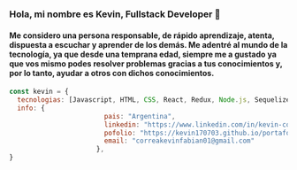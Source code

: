 ### Hola, mi nombre es Kevin, Fullstack Developer 👋

<h4>Me considero una persona responsable, de rápido aprendizaje, atenta, dispuesta a escuchar y aprender de los demás.
Me adentré al mundo de la tecnología, ya que desde una temprana edad, siempre me a gustado ya que vos mismo podes resolver problemas gracias a tus conocimientos y, por lo tanto, ayudar a otros con dichos conocimientos.  </h4>

```javascript
const kevin = {
  tecnologias: [Javascript, HTML, CSS, React, Redux, Node.js, Sequelize],
  info: {
                        pais: "Argentina",
                        linkedin: "https://www.linkedin.com/in/kevin-correa-dev/",
                        pofolio: "https://kevin170703.github.io/portafolio-kevin-correa",
                        email: "correakevinfabian01@gmail.com"
                      },
}
```

<!--
**kevin170703/kevin170703** is a ✨ _special_ ✨ repository because its `README.md` (this file) appears on your GitHub profile.

Here are some ideas to get you started:

- 🔭 I’m currently working on ...
- 🌱 I’m currently learning ...
- 👯 I’m looking to collaborate on ...
- 🤔 I’m looking for help with ...
- 💬 Ask me about ...
- 📫 How to reach me: ...
- 😄 Pronouns: ...
- ⚡ Fun fact: ...
-->

